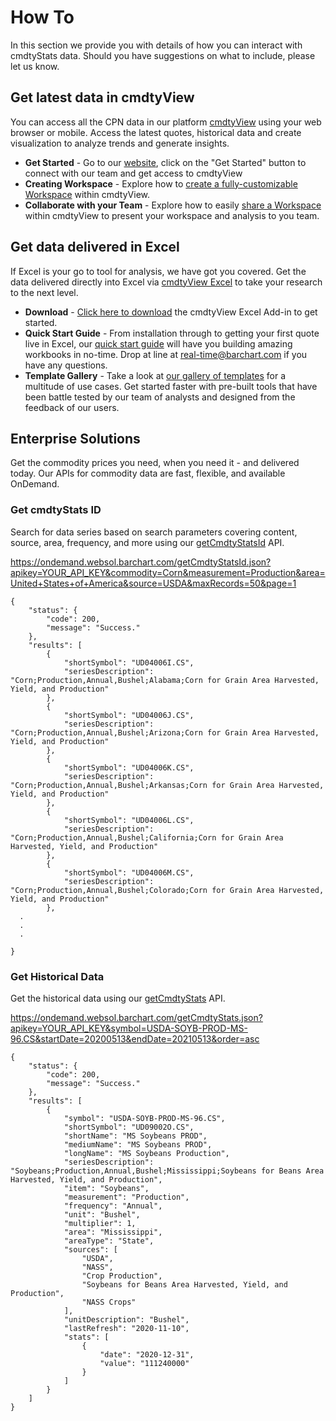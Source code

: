 # How To
In this section we provide you with details of how you can interact with cmdtyStats data.  Should you have suggestions on what to include, please let us know.

## Get latest data in cmdtyView

You can access all the CPN data in our platform [cmdtyView](https://www.barchart.com/cmdty/trading/cmdtyview) using your web browser or mobile. Access the latest quotes, historical data and create visualization to analyze trends and generate insights. 

* **Get Started** - Go to our [website](https://www.barchart.com/cmdty/trading/cmdtyview), click on the "Get Started" button to connect with our team and get access to cmdtyView
* **Creating Workspace** - Explore how to [create a fully-customizable Workspace](https://www.barchart.com/cmdty/video/cmdtyview-creating-workspace) within cmdtyView.
* **Collaborate with your Team** - Explore how to easily [share a Workspace](https://www.barchart.com/cmdty/video/cmdtyview-sharing-workspace) within cmdtyView to present your workspace and analysis to you team.

## Get data delivered in Excel

If Excel is your go to tool for analysis, we have got you covered. Get the data delivered directly into Excel via [cmdtyView Excel](https://www.barchart.com/cmdty/trading/cmdtyview-excel) to take your research to the next level.

* **Download** - [Click here to download](https://install.barchart.com/cmdty-excel/setup.exe) the cmdtyView Excel Add-in to get started.
* **Quick Start Guide** - From installation through to getting your first quote live in Excel, our [quick start guide](https://barchartsolutions.atlassian.net/wiki/spaces/CUG/pages/391053370/Getting+Started) will have you building amazing workbooks in no-time. Drop at line at real-time@barchart.com if you have any questions.
* **Template Gallery** - Take a look at [our gallery of templates](https://barchartsolutions.atlassian.net/wiki/spaces/CUG/pages/393740347/Excel+Templates) for a multitude of use cases. Get started faster with pre-built tools that have been battle tested by our team of analysts and designed from the feedback of our users.


## Enterprise Solutions

Get the commodity prices you need, when you need it - and delivered today. Our APIs for commodity data are fast, flexible, and available OnDemand.

### Get cmdtyStats ID
Search for data series based on search parameters covering content, source, area, frequency, and more using our [getCmdtyStatsId](https://www.barchart.com/ondemand/api/getCmdtyStatsId) API.

https://ondemand.websol.barchart.com/getCmdtyStatsId.json?apikey=YOUR_API_KEY&commodity=Corn&measurement=Production&area=United+States+of+America&source=USDA&maxRecords=50&page=1

```
{
    "status": {
        "code": 200,
        "message": "Success."
    },
    "results": [
        {
            "shortSymbol": "UD04006I.CS",
            "seriesDescription": "Corn;Production,Annual,Bushel;Alabama;Corn for Grain Area Harvested, Yield, and Production"
        },
        {
            "shortSymbol": "UD04006J.CS",
            "seriesDescription": "Corn;Production,Annual,Bushel;Arizona;Corn for Grain Area Harvested, Yield, and Production"
        },
        {
            "shortSymbol": "UD04006K.CS",
            "seriesDescription": "Corn;Production,Annual,Bushel;Arkansas;Corn for Grain Area Harvested, Yield, and Production"
        },
        {
            "shortSymbol": "UD04006L.CS",
            "seriesDescription": "Corn;Production,Annual,Bushel;California;Corn for Grain Area Harvested, Yield, and Production"
        },
        {
            "shortSymbol": "UD04006M.CS",
            "seriesDescription": "Corn;Production,Annual,Bushel;Colorado;Corn for Grain Area Harvested, Yield, and Production"
        },
  .
  .
  .
 
}
```
### Get Historical Data
Get the historical data using our [getCmdtyStats](https://www.barchart.com/ondemand/api/getCmdtyStats) API.

https://ondemand.websol.barchart.com/getCmdtyStats.json?apikey=YOUR_API_KEY&symbol=USDA-SOYB-PROD-MS-96.CS&startDate=20200513&endDate=20210513&order=asc

```
{
    "status": {
        "code": 200,
        "message": "Success."
    },
    "results": [
        {
            "symbol": "USDA-SOYB-PROD-MS-96.CS",
            "shortSymbol": "UD09002O.CS",
            "shortName": "MS Soybeans PROD",
            "mediumName": "MS Soybeans PROD",
            "longName": "MS Soybeans Production",
            "seriesDescription": "Soybeans;Production,Annual,Bushel;Mississippi;Soybeans for Beans Area Harvested, Yield, and Production",
            "item": "Soybeans",
            "measurement": "Production",
            "frequency": "Annual",
            "unit": "Bushel",
            "multiplier": 1,
            "area": "Mississippi",
            "areaType": "State",
            "sources": [
                "USDA",
                "NASS",
                "Crop Production",
                "Soybeans for Beans Area Harvested, Yield, and Production",
                "NASS Crops"
            ],
            "unitDescription": "Bushel",
            "lastRefresh": "2020-11-10",
            "stats": [
                {
                    "date": "2020-12-31",
                    "value": "111240000"
                }
            ]
        }
    ]
}

```
